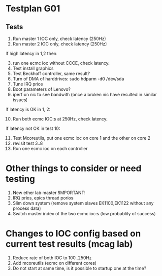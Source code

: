# Testplan G01

## Tests
1. Run master 1 IOC only, check latency (250Hz)
2. Run master 2 IOC only, check latency (250Hz)

If high latency in 1,2 then:

3. run one ecmc ioc without CCCE, check latency.
4. Test install graphics
5. Test Beckhoff controller, same result?
6. Turn of DMA of harddrives: sudo hdparm -d0 /dev/sda
7. Tune IRQ prios
8. Boot parameters of Lenovo?
9. iperf on nic to see bandwith (once a broken nic have resulted in similar issues)

If latency is OK in 1, 2:

10. Run both ecmc IOC:s at 250Hz, check latency.

If latency not OK in test 10:

11. Test Mcoreutils, put one ecmc ioc on core 1 and the other on core 2
12. revisit test 3..8
13. Run one ecmc ioc on each controller

# Other things to consider or need testing
1. New ether lab master !IMPORTANT!
2. IRQ prios, epics thread porios
3. Slim down system (remove system slaves EK1100,EK1122 without any process data)
4. Switch master index of the two ecmc ioc:s (low probablity of success)

# Changes to IOC config based on current test results (mcag lab)
1. Reduce rate of both IOC to 100..250Hz
2. Add mcoreutils (ecmc on different cores)
3. Do not start at same time, is it possible to startup one at the time?

